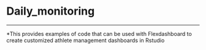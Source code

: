 # Daily_monitoring
***
*This provides examples of code that can be used with Flexdashboard to create customized athlete management dashboards in Rstudio